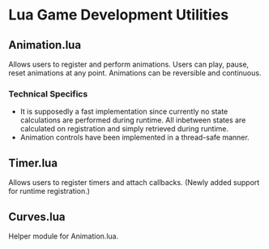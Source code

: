 # Lua Game Development Utilities
## Animation.lua
Allows users to register and perform animations. Users can play, pause, reset animations at any point. Animations can be reversible and continuous.

### Technical Specifics
- It is supposedly a fast implementation since currently no state calculations are performed during runtime. All inbetween states are calculated on registration and simply retrieved during runtime.
- Animation controls have been implemented in a thread-safe manner.

## Timer.lua
Allows users to register timers and attach callbacks. (Newly added support for runtime registration.)

## Curves.lua
Helper module for Animation.lua.
